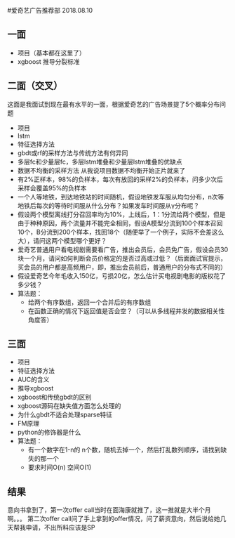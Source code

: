#爱奇艺广告推荐部
2018.08.10
## 一面
- 项目（基本都在这里了）
- xgboost 推导分裂标准
## 二面（交叉）
这面是我面试到现在最有水平的一面，根据爱奇艺的广告场景提了5个概率分布问题
- 项目
- lstm
- 特征选择方法
- gbdt或rf的采样方法与传统方法有何异同
- 多层fc和少量层fc，多层lstm堆叠和少量层lstm堆叠的优缺点
- 数据不均衡的采样方法
从我说项目数据不均衡开始正片就来了
- 有2%正样本，98%的负样本，每次有放回的采样2%的负样本，问多少次后采样会覆盖95%的负样本
- 一个人等地铁，到达地铁站的时间随机，假设地铁发车服从均匀分布，n次等地铁后每次的等待时间服从什么分布？如果发车时间服从γ分布呢？
- 假设两个模型离线打分召回率均为10%，上线后，1：1分流给两个模型，但是由于种种原因，两个流量并不能完全相同，假设A模型分流到100个样本召回10个，B分流到200个样本，找回18个（随便举了一个例子，实际不会差这么大），请问这两个模型哪个更好？
- 爱奇艺普通用户看电视剧需要看广告，推出会员后，会员免广告，假设会员30块一个月，请问如何判断会员价格定的是否过高或过低？（后面面试官提示，买会员的用户都是高频用户，即，推出会员前后，普通用户的分布式不同的）
- 假设爱奇艺今年毛收入150亿，亏损20亿，怎么估计买电视剧电影的版权花了多少钱？
- 算法题：
    - 给两个有序数组，返回一个合并后的有序数组
    - 在函数正确的情况下返回值是否会空？（可以从多线程并发的数据相关性角度答）
## 三面
- 项目
- 特征选择方法
- AUC的含义
- 推导xgboost
- xgboost和传统gbdt的区别
- xgboost源码在缺失值方面怎么处理的
- 为什么gbdt不适合处理sparse特征
- FM原理
- python的修饰器是什么
- 算法题：
    - 有一个数字在1-n的 n个数，随机去掉一个，然后打乱数列顺序，请找到缺失的那一个
    - 要求时间O(n) 空间O(1) 

## 结果
意向书拿到了，第一次offer call当时在面海康就推了，这一推就是大半个月啊。。。
第二次offer call问了手上拿到的offer情况，问了薪资意向，然后说给她几天帮我申请，不出所料应该是SP